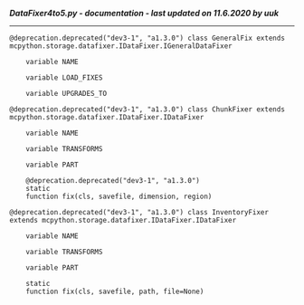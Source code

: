 ***DataFixer4to5.py - documentation - last updated on 11.6.2020 by uuk***
___

    @deprecation.deprecated("dev3-1", "a1.3.0") class GeneralFix extends mcpython.storage.datafixer.IDataFixer.IGeneralDataFixer

        variable NAME

        variable LOAD_FIXES

        variable UPGRADES_TO

    @deprecation.deprecated("dev3-1", "a1.3.0") class ChunkFixer extends mcpython.storage.datafixer.IDataFixer.IDataFixer

        variable NAME

        variable TRANSFORMS

        variable PART

        @deprecation.deprecated("dev3-1", "a1.3.0")
        static
        function fix(cls, savefile, dimension, region)

    @deprecation.deprecated("dev3-1", "a1.3.0") class InventoryFixer extends mcpython.storage.datafixer.IDataFixer.IDataFixer

        variable NAME

        variable TRANSFORMS

        variable PART

        static
        function fix(cls, savefile, path, file=None)